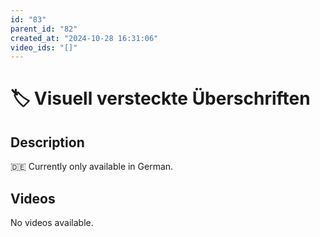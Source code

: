 ```yaml
---
id: "83"
parent_id: "82"
created_at: "2024-10-28 16:31:06"
video_ids: "[]"
---
```


# 🏷️ Visuell versteckte Überschriften

## Description

🇩🇪 Currently only available in German.

## Videos

No videos available.
